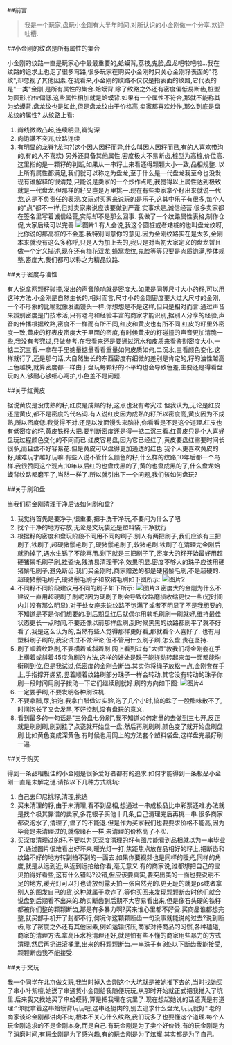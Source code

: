 ##前言

> 我是一个玩家,盘玩小金刚有大半年时间,对所认识的小金刚做一个分享.欢迎吐槽.

##小金刚的纹路是所有属性的集合

小金刚的纹路一直是玩家心中最最重要的,蛤蟆背,荔枝,鬼脸,盘龙吧啦吧啦...我在纹路的追求上也走了很多弯路,很多玩家在购买小金刚时只关心金刚籽表面的"花纹",却忽视了其他因素.在我看来,小金刚的纹路不仅仅是指表面的纹路,它代表的是"一类"金刚,是所有属性的集合.蛤蟆背,除了纹路之外还有密度偏低易断齿,桩型为圆形,价位偏低.这些属性相加就是蛤蟆背.如果有一个属性不符合,那就不能称其为蛤蟆背.盘龙纹也是如此,但是盘龙纹由于价格高,卖家都喜欢炒作,那么到底是盘龙纹的属性?
从纹路上看:
1. 瓣线微微凸起,连续明显,瓣沟深
2. 肉饱满不突兀,纹路连续
3. 有明显的龙脊?龙沟?(这个因人因籽而异,什么叫因人因籽而已,有的人喜欢带沟的,有的人不喜欢)
另外还具备其他属性,密度极大不易断齿,桩型为高桩,价位高.这里指的是一颗籽的判断,如果从一串籽上来看还得颗颗大小一致,品相规整.
以上所有属性都满足,我们就可以称之为盘龙,至于什么是一代盘龙我至今也没发现有谁解释的很清楚,只能说是卖家的一个炒作点吧,我觉得以上属性达到极致就是一代盘龙.但那样的籽又岂是万里挑一.现在有些卖家拿个籽出来就说一代龙,这是不负责任的表现.文玩对买家来说玩的是乐子,这其中乐子有很多,每个人的"点"都不一样,但对卖家来说应该要做到严谨,实事求是,诚信经营.很多卖家都在签名里写着诚信经营,实际却不是那么回事.
我做了一个纹路属性表格,制作仓促,大家后续可以完善
![图片1][img1]
有人会说,我这个圆桩或者矮桩的也叫盘龙纹呀,比你说的那高桩的不会差.我特别同意你的意见.因为金刚纹路实在是太多,金刚本来就没有这么多称呼,只是人为加上去的,我只是对当初大家定义的盘龙暂且做一个定义描述,现在还有梅花双龙,蜂窝龙纹,鬼脸等等只要是肉质饱满,整体规整,密度大,我们都可以称之为精品纹路.

##关于密度与油性

有人说拿两颗籽碰撞,发出的声音脆响就是密度大.如果是同等尺寸大小的籽,可以用这种方法.小金刚是自然生长的,相对而言,尺寸小的金刚密度要大过大尺寸的金刚,一个不形象的比喻就像发面馒头一样,你想想是不是这样,但只是相对而言.通过声音来辨别密度是门技术活,只有老鸟和经验丰富的商家才能识别,据别人分享的经验,声音的传播根据纹路,密度不一样而有所不同,红皮和黄皮也有所不同,红皮的籽里外密度一致,黄皮的籽表皮密度大于里面的密度,有时候黄皮的籽碰撞的声音更加清脆一些,我没有考究过,只做参考.在我看来还是要通过沉水和皮质来看鉴别密度大小,一掂二沉三看.一拿在手里掂量掂量看看重量如何皮质如何,二沉水,三看颜色变化.这样就行了,还是那句话,大自然生长的东西密度有细微的差别是肯定的,籽的油性越高上色越快,就算密度都一样由于盘玩每颗籽的不平均也会导致色差,主要还是得看盘玩的人.够耐心够细心呵护,小色差不是问题.

##关于红黄皮

据说黄皮是没成熟的籽,红皮是成熟的籽,这点也没有考究过.但我认为,无论是红皮还是黄皮,都不是密度的代名词.有人说红皮因为成熟的籽所以密度高,黄皮因为不成熟,所以密度低.我觉得不对.还是以发面馒头来脑补,你看看是不是这个道理.红皮也有低密度的籽,黄皮铁籽大把.要判断密度还是得一掂二沉三看.红黄皮只是个人喜好盘玩过程颜色变化的不同而已.红皮容易盘,因为它已经红了,黄皮要盘红需要时间长很多,而且盘不好容易花.但是黄皮可以盘得更加通透的红色.我个人更喜欢黄皮的籽,越难玩才越好玩嘛.有些人说不管什么颜色的籽,什么样的纹路,10年后都一个鸟样.我很赞同这个观点,10年以后红的也盘成黑的了,黄的也盘成黑的了,什么盘龙蛤蟆背纹路都磨平了,当然一样了.所以就引出下一个问题,我们该如何盘玩?

##关于刷和盘

当我们将金刚清理干净后该如何刷和盘?
1. 我觉得首先是要净手,很重要,把手洗干净玩,不要问为什么了吧
2. 找个干净的地方存放,无论是文玩袋还是塑料袋,干净就行
3. 根据籽的密度和盘玩阶段不同用不同的刷子.别人有两把刷子,我们应该有三把刷子,铁刷子,超硬猪鬃毛刷子,硬猪鬃毛刷子,软猪毛刷.铁刷子在清理完金刚后就扔掉了,遇水生锈了不能再用.剩下就是三把刷子了,密度大的籽开始最好用超硬猪鬃毛刷子刷,挂瓷快,残渣易清理干净,效果明显.密度不够大的珠子应该用硬猪鬃毛刷子,避免断齿.我们买金刚时,商家赠送的都是硬猪鬃毛刷,不是超硬的.超硬猪鬃毛刷子,硬猪鬃毛刷子和软猪毛刷如下图所示:
![图片2][img2]
4. 不同籽不同阶段建议用不同的刷子如下所示:
![图片3][img3]
密度大的金刚为什么不建议一直用超硬刷子刷呢?因为硬刷子刷会导致纹路磨损收缩更快一些(短时间内并没有那么明显),对于处女座来说纹路不饱满了或者不明显了不是我想要的,不知道是不是你们想要的.到后期盘红后就偶尔用软毛刷刷一刷就好,维持最佳状态更长一点时间,不要还像以前那样盘刷,到时候黑黑的纹路都刷平了就不好看了,我是这么认为的,当然有些人觉得那样更好看,那就看个人喜好了.
也有用塑料刷子刷的,我没试过不做评论,但不管用什么刷子刷,怎么盘,贵在坚持.
5. 刷子顺着纹路刷,不要横着或斜着刷.网上看到过有"大师"教我们将金刚套在手上横着或斜着45度角刷的方法,这样的好处是珠子能搓动转起来每一面都能均衡刷到位,但是我试过,低密度的金刚会断齿.其实你将绳子放松一点,金刚套在手上,手指撑开绷紧,竖着顺着纹路刷部分珠子一样会转动,其它没有转动的珠子你刷一段时间用刷子拨动一下它们继续刷就好.刷的方向如下图:
![图片4][img4]
6. 一定要手刷,不要发明各种刷珠机.
7. 不要拿醋,尿,油泡,我拿白醋做过实验,泡了几个小时,搞的珠子一股醋味散不了,时间泡长了又会发黑,不好控制,没有盘玩的意义.
8. 看到最多的一句话是"三分盘七分刷",我不知道如何定量的去做到三七开,反正就是刷刷刷,刷到挂了点瓷就开始盘一盘,然后再刷刷刷,颜色变了就开始盘刷盘刷.比如黄色变成深黄色.有时候也用网上的方法套个塑料袋盘,这样盘完最好刷一遍.

##关于购买

得到一条品相极佳的小金刚是很多爱好者都有的追求.如何才能得到一条极品小金刚一直是未解之谜.请按以下几种方式跳坑:
1. 自己去印尼挑籽,清理,挑选
2. 买未清理的籽,由于未清理,看不到品相,想通过一串成极品比中彩票还难.办法就是找个极其靠谱的卖家,多花银子买他十几条,自己清理完后再挑一串.很多商家都说泡水了,清理了,盘了的不能退.但是作为买家我们也要要求价格不能高,因为毕竟是未清理过的,就像赌石一样,未清理的价格高了不买.
3. 买深度清理过的籽.不要以为买深度清理的籽有图片能看到品相就以为一串毕业了.通过图片很难看出好坏来,暖光灯一打,焦距焦点放在品相好的籽上,把断齿和纹路不好的地方转到拍不到的一面去.如果你要视频也是同样的暖光,同样的角度,就是从远到近,从近到远拍给你看,毫无意义.有的商家说,谁都想把自己的宝贝拍得好看些,这有什么错吗?没错,但应该要真实,要突出美的一面也要说明不足的地方,暖光灯可以打也请放到露天拍一张自然光的.更无耻的就是ps或者拿别人的图发自己的货,这种就属于欺诈了.等你买回来发现颗颗断齿时他们就会说盘到后期看不出来的.确实断齿到后期不大容易看出来,但是像石头硬的铁籽都被你们整的颗颗断齿,那是有多暴力啊?买来谁心里都不好受.买商品谁都想完整,就买部手机开了封都不行,何况你这颗颗断齿一句没事就能说的过去?说到断齿,除了密度之外还有其他因素,例如运输挤压,商家对待商品的习惯,各种磕碰,商家的清理方法.拿高压水枪清理还好,就是怕有些不懂的商家用些暴力的方式清理,然后再扔进滚桶里,出来的籽颗颗断齿.一串珠子有3处以下断齿我能接受,颗颗断齿我不能接受. 

##关于文玩

我一个同学在北京做文玩,我当时掉入金刚这个大坑就是被她推下去的,当时找她买了串小叶紫檀,她送了串通货小金刚给我随便玩玩,从那时开始就正式把我推入了坑里.后来我又找她买了串蛤蟆背,算是把我埋在坑里了.现在想起她说的话还真是有道理:"你就拿着这串蛤蟆背玩玩吧,这串还挺肉的,别去追求什么盘龙,玩玩就好".老的商家谈论金刚都讲肉不肉,根本不关心什么纹路,我们玩多了也要懂这个道理.每个人玩金刚追求的不是金刚本身,而是自己.有玩金刚是为了卖个好价钱,有的玩金刚是为了消磨时间,有玩金刚是为了感兴趣,有的玩金刚是为了炫耀.其实都是为了自己.


[img1]: https://github.com/etimechen/memo/blob/master/images/bodhi1.png
[img2]: https://github.com/etimechen/memo/blob/master/images/bodhi2.jpg
[img3]: https://github.com/etimechen/memo/blob/master/images/bodhi3.png
[img4]: https://github.com/etimechen/memo/blob/master/images/bodhi4.png

